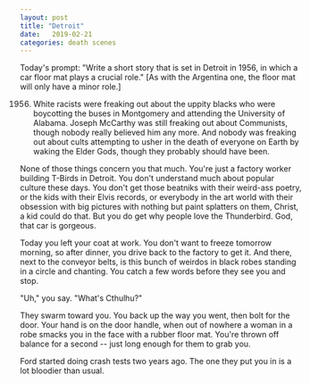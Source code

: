 ```yaml
---
layout: post
title: "Detroit"
date:   2019-02-21
categories: death scenes
---
```

Today's prompt: "Write a short story that is set in Detroit in 1956, in which a car floor mat plays a crucial role." [As with the Argentina one, the floor mat will only have a minor role.]

1956. White racists were freaking out about the uppity blacks who were boycotting the buses in Montgomery and attending the University of Alabama. Joseph McCarthy was still freaking out about Communists, though nobody really believed him any more. And nobody was freaking out about cults attempting to usher in the death of everyone on Earth by waking the Elder Gods, though they probably should have been.

None of those things concern you that much. You're just a factory worker building T-Birds in Detroit. You don't understand much about popular culture these days. You don't get those beatniks with their weird-ass poetry, or the kids with their Elvis records, or everybody in the art world with their obsession with big pictures with nothing but paint splatters on them, Christ, a kid could do that. But you do get why people love the Thunderbird. God, that car is gorgeous.

Today you left your coat at work. You don't want to freeze tomorrow morning, so after dinner, you drive back to the factory to get it. And there, next to the conveyor belts, is this bunch of weirdos in black robes standing in a circle and chanting. You catch a few words before they see you and stop.

"Uh," you say. "What's Cthulhu?"

They swarm toward you. You back up the way you went, then bolt for the door. Your hand is on the door handle, when out of nowhere a woman in a robe smacks you in the face with a rubber floor mat. You're thrown off balance for a second -- just long enough for them to grab you.

Ford started doing crash tests two years ago. The one they put you in is a lot bloodier than usual.
